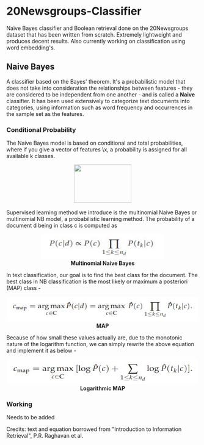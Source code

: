 # 20Newsgroups-Classifier

Naïve Bayes classifier and Boolean retrieval done on the 20Newsgroups dataset that has been written from scratch. Extremely lightweight and produces decent results. Also currently working on classification using word embedding's.

## Naive Bayes
A classifier based on the Bayes' theorem. It's a probabilistic model that does not take into consideration the relationships between features - they are considered to be independent from one another - and is called a __Naive__ classifier. It has been used extensively to categorize text documents into categories, using information such as word frequency and occurrences in the sample set as the features.

### Conditional Probability
The Naive Bayes model is based on conditional and total probabilities, where if you give a vector of features \x, a probability is assigned for all available k classes.

<p align="center">
  <img width="150" height="100" src="http://latex.codecogs.com/svg.latex?P%28C_%7Bk%7D%7Cx_%7B1%7D%2Cx_%7B2%7D%2C.....%2C_%7Bn%7D%29"><br>
</p>

Supervised learning method we introduce is the multinomial Naive Bayes or multinomial NB model, a probabilistic learning method. The probability of a document d being in class c is computed as

<p align="center">
  <img width="320" height="65" src="assets/NB.JPG"><br>
  <b>Multinomial Naive Bayes</b>
</p>

In text classification, our goal is to find the best class for the document. The best class in NB classification is the most likely or maximum a posteriori (MAP) class -

<p align="center">
  <img width="500" height="65" src="assets/Cmap.JPG"><br>
  <b>MAP</b>
</p>

Because of how small these values actually are, due to the monotonic nature of the logarithm function, we can simply rewrite the above equation and implement it as below -

<p align="center">
  <img width="500" height="65" src="assets/Cmap_log.JPG"><br>
  <b>Logarithmic MAP</b>
</p>

### Working

Needs to be added


Credits: text and equation borrowed from "Introduction to Information Retrieval", P.R. Raghavan et al.
